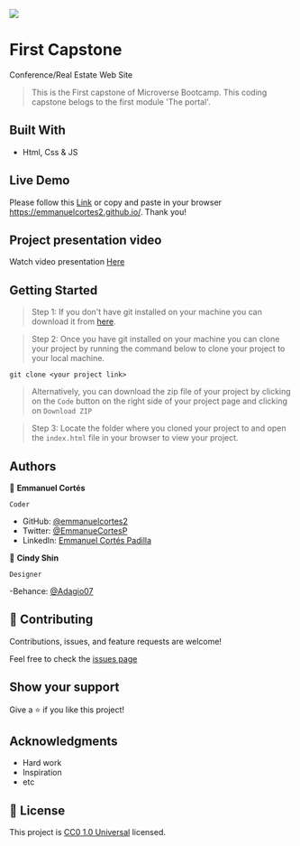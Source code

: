 ![](https://img.shields.io/badge/Microverse-blueviolet)

# First Capstone
Conference/Real Estate Web Site

> This is the First capstone of Microverse Bootcamp. This coding capstone belogs to the first module 'The portal'.

## Built With

- Html, Css & JS

## Live Demo

Please follow this [Link](https://emmanuelcortes2.github.io/) or copy and paste in your browser https://emmanuelcortes2.github.io/. Thank you!

## Project presentation video

Watch video presentation [Here](https://www.loom.com/share/bde28592cc514ef9a81a9c1fdcb45408)

## Getting Started

>Step 1: If you don't have git installed on your machine you can download it from [here](https://git-scm.com/downloads).

>Step 2: Once you have git installed on your machine you can clone your project by running the command below to clone your project to your local machine.

`git clone <your project link>`

>Alternatively, you can download the zip file of your project by clicking on the `Code` button on the right side of your project page and clicking on `Download ZIP`

>Step 3: Locate the folder where you cloned your project to and open the `index.html` file in your browser to view your project.


## Authors

👤 **Emmanuel Cortés**

`Coder`
- GitHub: [@emmanuelcortes2](https://github.com/emmanuelcortes2)
- Twitter: [@EmmanueCortesP](https://twitter.com/EmmanuelCortesP)
- LinkedIn: [Emmanuel Cortés Padilla](www.linkedin.com/in/emmanuel-cortés-padilla-490982140)

👤 **Cindy Shin**

`Designer`

-Behance: [@Adagio07](https://www.behance.net/adagio07)

## 🤝 Contributing

Contributions, issues, and feature requests are welcome!

Feel free to check the [issues page](https://github.com/emmanuelcortes2/emmanuelcortes2.github.io/issues)

## Show your support

Give a ⭐ if you like this project!

## Acknowledgments

- Hard work
- Inspiration
- etc

## 📝 License

This project is [CC0 1.0 Universal](./LICENSE) licensed.